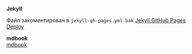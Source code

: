**Jekyll**  

Файл закоментирован в `jekyll-gh-pages.yml.bak`
[Jekyll GitHub Pages Deploy](https://chatgpt.com/share/6742f1e2-c3f4-800d-bfc1-6a8bc7f7be4b)

**mdbook**  
[mdbook](https://chatgpt.com/share/6742f054-aaa0-800d-9f84-0ab035a2a2c2)